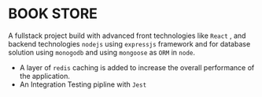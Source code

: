 # BOOK STORE
A fullstack project build with advanced front technologies like `React` , and backend technologies `nodejs` using `expressjs` framework and 
for database solution using `monogodb` and using `mongoose` as `ORM` in `node`.

* A layer of `redis` caching is added to increase the overall performance of the application.
* An Integration Testing pipline with `Jest`
